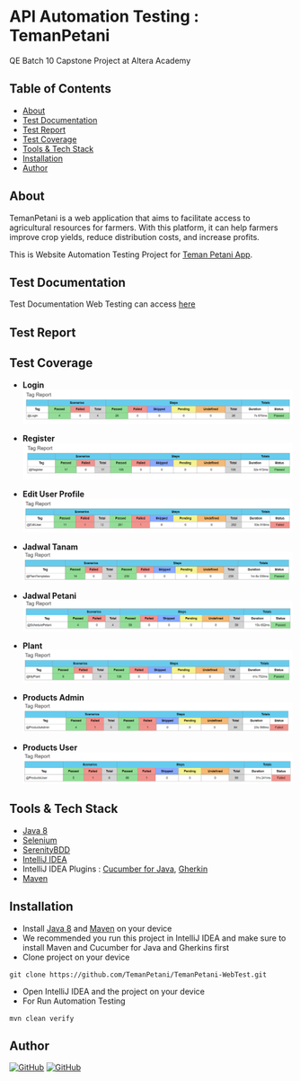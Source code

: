 # API Automation Testing : TemanPetani

QE Batch 10 Capstone Project at Altera Academy

## Table of Contents

- [About](#about)
- [Test Documentation](#test-documentation)
- [Test Report](#test-report)
- [Test Coverage](#test-coverage)
- [Tools & Tech Stack](#tools--techstack)
- [Installation](#installation)
- [Author](#author)

## About

TemanPetani is a web application that aims to facilitate access to agricultural resources for farmers. With this platform, it can help farmers improve crop yields, reduce distribution costs, and increase profits.

This is Website Automation Testing Project for [Teman Petani App](https://teman-petani-web.vercel.app/).

## Test Documentation

Test Documentation Web Testing can access [here](https://docs.google.com/spreadsheets/d/1HxIm0A0Ox-4vBJg3HbHxuppSuqoqwjwuUPNeZeDZaak/edit?usp=sharing)

## Test Report

## Test Coverage
- **Login**
![report-login](src/main/resources/test-report/report-login.png)

- **Register** 
![report-register](src/main/resources/test-report/report-register.png)

- **Edit User Profile**
![report-edituser](src/main/resources/test-report/report-edituser.png)

- **Jadwal Tanam**
![report-jadwaltanam](src/main/resources/test-report/report-jadwaltanam.png)

- **Jadwal Petani**
![report-jadwalpetani](src/main/resources/test-report/report-jadwalpetani.png)

- **Plant**
![report-plant](src/main/resources/test-report/report-plant.png)

- **Products Admin**
![report-productsadmin](src/main/resources/test-report/report-productsadmin.png)

- **Products User**
![report-productsuser](src/main/resources/test-report/report-productsuser.png)

## Tools & Tech Stack
- [Java 8](https://www.oracle.com/java/technologies/downloads/#java8)
- [Selenium](https://www.selenium.dev/)
- [SerenityBDD](https://serenity-bdd.info/)
- [IntelliJ IDEA](https://www.jetbrains.com/idea/download/)
- IntelliJ IDEA Plugins :  [Cucumber for Java](https://plugins.jetbrains.com/plugin/7212-cucumber-for-java), [Gherkin](https://plugins.jetbrains.com/plugin/9164-gherkin)
- [Maven](https://maven.apache.org/download.cgi)

## Installation
- Install  [Java 8](https://www.oracle.com/java/technologies/downloads/#java8) and [Maven](https://maven.apache.org/download.cgi) on your device
- We recommended you run this project in IntelliJ IDEA and make sure to install Maven and Cucumber for Java and Gherkins first
- Clone project on your device
```
git clone https://github.com/TemanPetani/TemanPetani-WebTest.git
```
- Open IntelliJ IDEA and the project on your device
- For Run Automation Testing
```
mvn clean verify
```

## Author

[![GitHub](https://img.shields.io/badge/Ghalda-%23121011.svg?style=for-the-badge&logo=github&logoColor=white)](https://github.com/ghalda)
[![GitHub](https://img.shields.io/badge/Zuniantika-%23121011.svg?style=for-the-badge&logo=github&logoColor=white)](https://github.com/Zuniantika)